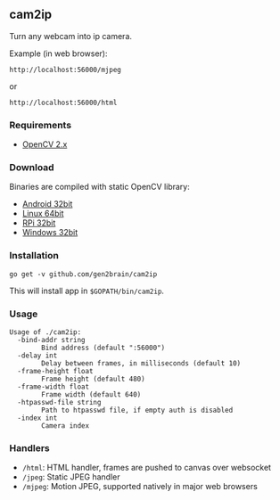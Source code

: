 ## cam2ip

Turn any webcam into ip camera.

Example (in web browser):

    http://localhost:56000/mjpeg
or

    http://localhost:56000/html

### Requirements

* [OpenCV 2.x](http://opencv.org/)


### Download

Binaries are compiled with static OpenCV library:

 - [Android 32bit](https://github.com/gen2brain/cam2ip/releases/download/1.0/cam2ip-1.0-android.tar.gz)
 - [Linux 64bit](https://github.com/gen2brain/cam2ip/releases/download/1.0/cam2ip-1.0-64bit.tar.gz)
 - [RPi 32bit](https://github.com/gen2brain/cam2ip/releases/download/1.0/cam2ip-1.0-RPi.tar.gz)
 - [Windows 32bit](https://github.com/gen2brain/cam2ip/releases/download/1.0/cam2ip-1.0.zip)


### Installation

    go get -v github.com/gen2brain/cam2ip

This will install app in `$GOPATH/bin/cam2ip`.

### Usage

```
Usage of ./cam2ip:
  -bind-addr string
    	Bind address (default ":56000")
  -delay int
    	Delay between frames, in milliseconds (default 10)
  -frame-height float
    	Frame height (default 480)
  -frame-width float
    	Frame width (default 640)
  -htpasswd-file string
    	Path to htpasswd file, if empty auth is disabled
  -index int
    	Camera index
```

### Handlers

  * `/html`: HTML handler, frames are pushed to canvas over websocket
  * `/jpeg`: Static JPEG handler
  * `/mjpeg`: Motion JPEG, supported natively in major web browsers
